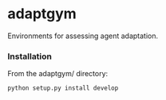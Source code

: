 # adaptgym

Environments for assessing agent adaptation.

### Installation
From the adaptgym/ directory:

`python setup.py install develop`